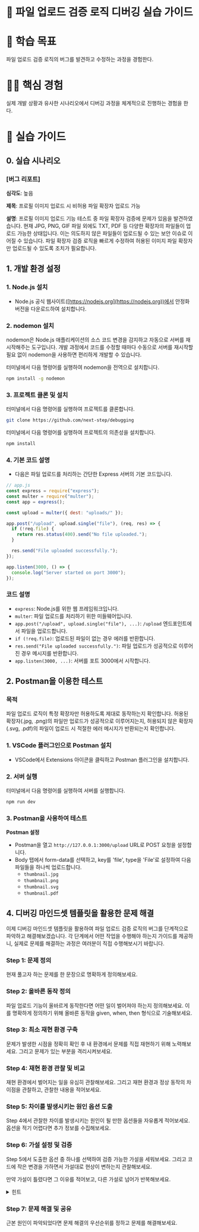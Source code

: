 # 📂 파일 업로드 검증 로직 디버깅 실습 가이드

# 🎯 학습 목표

파일 업로드 검증 로직의 버그를 발견하고 수정하는 과정을 경험한다.

# 🏃🏻 핵심 경험

실제 개발 상황과 유사한 시나리오에서 디버깅 과정을 체계적으로 진행하는 경험을 한다.

# 📝 실습 가이드

## 0. 실습 시나리오

### [버그 리포트]

**심각도**: 높음

**제목**: 프로필 이미지 업로드 시 비허용 파일 확장자 업로드 가능

**설명**:
프로필 이미지 업로드 기능 테스트 중 파일 확장자 검증에 문제가 있음을 발견하였습니다. 현재 JPG, PNG, GIF 파일 외에도 TXT, PDF 등 다양한 확장자의 파일들이 업로드 가능한 상태입니다. 이는 의도하지 않은 파일들이 업로드될 수 있는 보안 이슈로 이어질 수 있습니다. 파일 확장자 검증 로직을 빠르게 수정하여 허용된 이미지 파일 확장자만 업로드될 수 있도록 조치가 필요합니다.

## 1. 개발 환경 설정

### 1. Node.js 설치
- Node.js 공식 웹사이트([https://nodejs.org](https://nodejs.org))에서 안정화 버전을 다운로드하여 설치합니다.

### 2. nodemon 설치

nodemon은 Node.js 애플리케이션의 소스 코드 변경을 감지하고 자동으로 서버를 재시작해주는 도구입니다. 개발 과정에서 코드를 수정할 때마다 수동으로 서버를 재시작할 필요 없이 nodemon을 사용하면 편리하게 개발할 수 있습니다.

터미널에서 다음 명령어를 실행하여 nodemon을 전역으로 설치합니다.

```bash
npm install -g nodemon
```

### 3. 프로젝트 클론 및 설치

터미널에서 다음 명령어를 실행하여 프로젝트를 클론합니다.

```bash
git clone https://github.com/next-step/debugging
```

터미널에서 다음 명령어를 실행하여 프로젝트의 의존성을 설치합니다.

```bash
npm install
```

### 4. 기본 코드 설명

- 다음은 파일 업로드를 처리하는 간단한 Express 서버의 기본 코드입니다.

```jsx
// app.js
const express = require("express");
const multer = require("multer");
const app = express();

const upload = multer({ dest: "uploads/" });

app.post("/upload", upload.single("file"), (req, res) => {
  if (!req.file) {
    return res.status(400).send("No file uploaded.");
  }

  res.send("File uploaded successfully.");
});

app.listen(3000, () => {
  console.log("Server started on port 3000");
});
```

### 코드 설명

- `express`: Node.js를 위한 웹 프레임워크입니다.
- `multer`: 파일 업로드를 처리하기 위한 미들웨어입니다.
- `app.post("/upload", upload.single("file"), ...)`: `/upload` 엔드포인트에서 파일을 업로드합니다.
- `if (!req.file)`: 업로드된 파일이 없는 경우 에러를 반환합니다.
- `res.send("File uploaded successfully.")`: 파일 업로드가 성공적으로 이루어진 경우 메시지를 반환합니다.
- `app.listen(3000, ...)`: 서버를 포트 3000에서 시작합니다.

## 2. Postman을 이용한 테스트

### **목적**

파일 업로드 로직이 특정 확장자만 허용하도록 제대로 동작하는지 확인합니다. 허용된 확장자(.jpg, .png)의 파일만 업로드가 성공적으로 이루어지는지, 허용되지 않은 확장자(.svg, .pdf)의 파일이 업로드 시 적절한 에러 메시지가 반환되는지 확인합니다.

### 1. VSCode 플러그인으로 Postman 설치

- VSCode에서 Extensions 아이콘을 클릭하고 Postman 플러그인을 설치합니다.

### 2. 서버 실행

터미널에서 다음 명령어를 실행하여 서버를 실행합니다.

```bash
npm run dev
```

### 3. Postman을 사용하여 테스트

**Postman 설정**

- Postman을 열고 `http://127.0.0.1:3000/upload` URL로 POST 요청을 설정합니다.
- Body 탭에서 form-data를 선택하고, key를 'file', type을 'File'로 설정하여 다음 파일들을 하나씩 업로드합니다.
  - `thumbnail.jpg`
  - `thumbnail.png`
  - `thumbnail.svg`
  - `thumbnail.pdf`

## 4. 디버깅 마인드셋 템플릿을 활용한 문제 해결

이제 디버깅 마인드셋 템플릿을 활용하여 파일 업로드 검증 로직의 버그를 단계적으로 파악하고 해결해보겠습니다. 각 단계에서 어떤 작업을 수행해야 하는지 가이드를 제공하니, 실제로 문제를 해결하는 과정은 여러분이 직접 수행해보시기 바랍니다.

### Step 1: 문제 정의

현재 풀고자 하는 문제를 한 문장으로 명확하게 정의해보세요.

### Step 2: 올바른 동작 정의

파일 업로드 기능이 올바르게 동작한다면 어떤 일이 벌어져야 하는지 정의해보세요. 이를 명확하게 정의하기 위해 올바른 동작을 given, when, then 형식으로 기술해보세요.

### Step 3: 최소 재현 환경 구축

문제가 발생한 시점을 정확히 확인 후 내 환경에서 문제를 직접 재현하기 위해 노력해보세요. 그리고 문제가 있는 부분을 격리시켜보세요.

### Step 4: 재현 환경 관찰 및 비교

재현 환경에서 벌어지는 일을 유심히 관찰해보세요. 그리고 재현 환경과 정상 동작의 차이점을 관찰하고, 관찰한 내용을 적어보세요.

### Step 5: 차이를 발생시키는 원인 옵션 도출

Step 4에서 관찰한 차이를 발생시키는 원인이 될 만한 옵션들을 자유롭게 적어보세요. 옵션을 적기 어렵다면 추가 정보를 수집해보세요.

### Step 6: 가설 설정 및 검증

Step 5에서 도출한 옵션 중 하나를 선택하여 검증 가능한 가설을 세워보세요. 그리고 코드에 작은 변경을 가하면서 가설대로 현상이 변하는지 관찰해보세요.

만약 가설이 틀렸다면 그 이유를 적어보고, 다른 가설로 넘어가 반복해보세요.

<details>
<summary>힌트</summary>

- `path.extname()` 함수를 사용하면 파일의 확장자를 추출할 수 있습니다.
- `.includes()` 메서드를 사용하면 배열에 특정 값이 포함되어 있는지 확인할 수 있습니다.

```jsx
const path = require("path");

const fileExtension = path.extname(file.originalname);
```

</details>

### Step 7: 문제 해결 및 공유

근본 원인이 파악되었다면 문제 해결의 우선순위를 정하고 문제를 해결해보세요.
